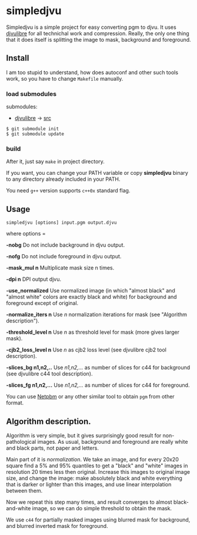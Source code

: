 # simpledjvu

Simpledjvu is a simple project for easy converting pgm to djvu.
It uses [djvulibre](http://djvu.sourceforge.net/) for all technichal work and compression.
Really, the only one thing that it does itself is splitting the image to mask, background and foreground.

## Install

I am too stupid to understand, how does autoconf and other such tools work, so you have to change `Makefile` manually.

### load submodules

submodules:

- [djvulibre](https://github.com/barak/djvulibre) -> [src](src)

```shell
$ git submodule init
$ git submodule update
```

### build

After it, just say `make` in project directory.

If you want, you can change your PATH variable or copy **simpledjvu** binary to any directory already included in your PATH.

You need `g++` version supports `c++0x` standard flag.

## Usage

```shell
simpledjvu [options] input.pgm output.djvu
```

where options =

**-nobg** Do not include background in djvu output.

**-nofg** Do not include foreground in djvu output.

**-mask_mul n** Multiplicate mask size n times.

**-dpi n** DPI output djvu.

**-use_normalized** Use normalized image (in which "almost black" and "almost white" colors are exactly black and white) for background and foreground except of original.

**-normalize_iters n** Use *n* normalization iterations for mask (see "Algorithm description").

**-threshold_level n** Use *n* as threshold level for mask (more gives larger mask).

**-cjb2_loss_level n** Use *n* as cjb2 loss level (see djvulibre cjb2 tool description).

**-slices_bg n1,n2,..** Use *n1,n2,...* as number of slices for c44 for background (see djvulibre c44 tool description).

**-slices_fg n1,n2,...** Use *n1,n2,...* as number of slices for c44 for foreground.

You can use [Netpbm](https://sourceforge.net/projects/netpbm/) or any other similar tool to obtain `pgm` from other format.

## Algorithm description.

Algorithm is very simple, but it gives surprisingly good result for non-pathological images.
As usual, background and foreground are really white and black parts, not paper and letters.

Main part of it is *normalization*.
We take an image, and for every 20x20 square find a 5% and 95% quantiles to get a "black" and "white" images in resolution 20 times less then original.
Increase this images to original image size, and change the image: make absolutely black and white everything that is darker or lighter than this images, and use linear interpolation between them.

Now we repeat this step many times, and result converges to almost black-and-white image, so we can do simple threshold to obtain the mask.

We use `c44` for partially masked images using blurred mask for background, and blurred inverted mask for foreground.
